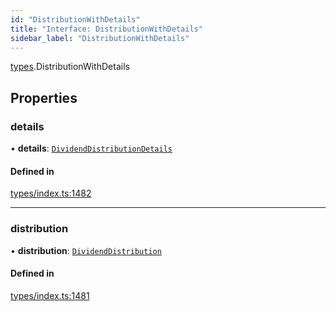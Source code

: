 ```yaml
---
id: "DistributionWithDetails"
title: "Interface: DistributionWithDetails"
sidebar_label: "DistributionWithDetails"
---
```


[types](../../../modules/Types/Types.md).DistributionWithDetails

## Properties

### details

• **details**: [`DividendDistributionDetails`](../../API/Entities/DividendDistribution/Types/DividendDistributionDetails/DividendDistributionDetails.md)

#### Defined in

[types/index.ts:1482](https://github.com/PolymeshAssociation/polymesh-sdk/blob/daafaa68f/src/types/index.ts#L1482)

___

### distribution

• **distribution**: [`DividendDistribution`](../../../classes/API/Entities/DividendDistribution/DividendDistribution.md)

#### Defined in

[types/index.ts:1481](https://github.com/PolymeshAssociation/polymesh-sdk/blob/daafaa68f/src/types/index.ts#L1481)
